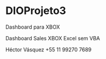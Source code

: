 # DIOProjeto3
Dashboard para XBOX

Dashboard Sales XBOX Excel sem VBA

Héctor Vásquez
+55 11 99270 7689
